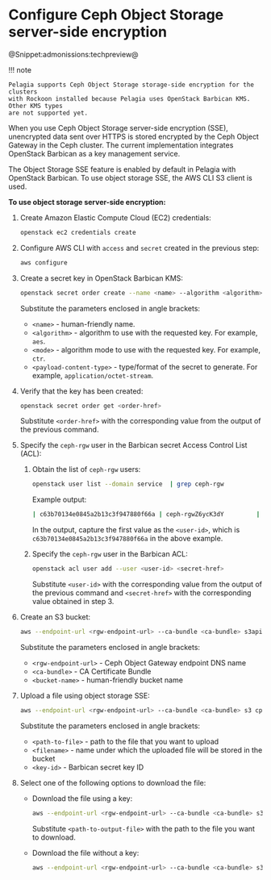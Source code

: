 <a id="rgw-sse-mira"></a>

# Configure Ceph Object Storage server-side encryption

@Snippet:admonissions:techpreview@

!!! note

    Pelagia supports Ceph Object Storage storage-side encryption for the clusters
    with Rockoon installed because Pelagia uses OpenStack Barbican KMS. Other KMS types
    are not supported yet.

When you use Ceph Object Storage server-side encryption (SSE),
unencrypted data sent over HTTPS is stored encrypted by the Ceph Object Gateway
in the Ceph cluster. The current implementation integrates OpenStack Barbican as a key
management service.

The Object Storage SSE feature is enabled by default in Pelagia with OpenStack Barbican.
To use object storage SSE, the AWS CLI S3 client is used.

**To use object storage server-side encryption:**

1. Create Amazon Elastic Compute Cloud (EC2) credentials:
   ```bash
   openstack ec2 credentials create
   ```

2. Configure AWS CLI with `access` and `secret` created in the previous
   step:
   ```bash
   aws configure
   ```

3. Create a secret key in OpenStack Barbican KMS:
   ```bash
   openstack secret order create --name <name> --algorithm <algorithm> --mode <mode> --bit-length 256 --payload-content-type=<payload-content-type> key
   ```

     Substitute the parameters enclosed in angle brackets:

     * `<name>` - human-friendly name.
     * `<algorithm>` - algorithm to use with the requested key. For example,
       `aes`.
     * `<mode>` - algorithm mode to use with the requested key. For example,
       `ctr`.
     * `<payload-content-type>` - type/format of the secret to generate. For
       example, `application/octet-stream`.

4. Verify that the key has been created:
   ```bash
   openstack secret order get <order-href>
   ```

     Substitute `<order-href>` with the corresponding value from the output of the previous command.

5. Specify the `ceph-rgw` user in the Barbican secret Access Control List (ACL):

     1. Obtain the list of `ceph-rgw` users:
        ```bash
        openstack user list --domain service  | grep ceph-rgw
        ```

          Example output:
          ```bash
          | c63b70134e0845a2b13c3f947880f66a | ceph-rgwZ6ycK3dY         |
          ```

          In the output, capture the first value as the `<user-id>`,
          which is `c63b70134e0845a2b13c3f947880f66a` in the above
          example.

     2. Specify the `ceph-rgw` user in the Barbican ACL:
        ```bash
        openstack acl user add --user <user-id> <secret-href>
        ```

          Substitute `<user-id>` with the corresponding value from the output of
          the previous command and `<secret-href>` with the corresponding value
          obtained in step 3.

6. Create an S3 bucket:
   ```bash
   aws --endpoint-url <rgw-endpoint-url> --ca-bundle <ca-bundle> s3api create-bucket --bucket <bucket-name>
   ```

     Substitute the parameters enclosed in angle brackets:

     * `<rgw-endpoint-url>` - Ceph Object Gateway endpoint DNS name
     * `<ca-bundle>` - CA Certificate Bundle
     * `<bucket-name>` - human-friendly bucket name

7. Upload a file using object storage SSE:
   ```bash
   aws --endpoint-url <rgw-endpoint-url> --ca-bundle <ca-bundle> s3 cp <path-to-file> "s3://<bucket-name>/<filename>" --sse aws:kms --sse-kms-key-id <key-id>
   ```

     Substitute the parameters enclosed in angle brackets:

     * `<path-to-file>` - path to the file that you want to upload
     * `<filename>` - name under which the uploaded file will be stored
       in the bucket
     * `<key-id>` - Barbican secret key ID

8. Select one of the following options to download the file:

     * Download the file using a key:
       ```bash
       aws --endpoint-url <rgw-endpoint-url> --ca-bundle <ca-bundle> s3 cp "s3://<bucket-name>/<filename>" <path-to-output-file> --sse aws:kms --sse-kms-key-id <key-id>
       ```

         Substitute `<path-to-output-file>` with the path to the file you want to download.

     * Download the file without a key:
       ```bash
       aws --endpoint-url <rgw-endpoint-url> --ca-bundle <ca-bundle> s3 cp "s3://<bucket-name>/<filename>" <output-filename>
       ```

